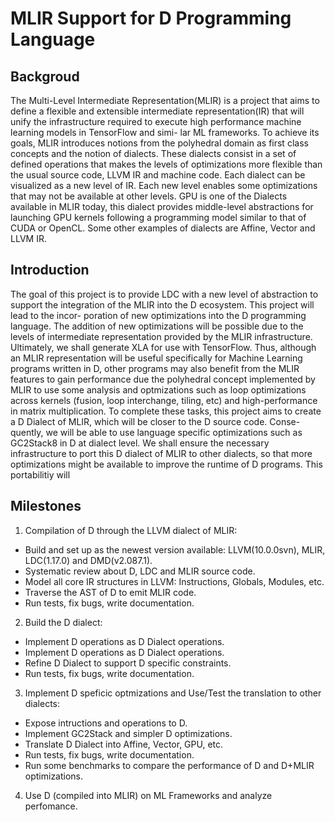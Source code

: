 # MLIR Support for D Programming Language 

## Backgroud

The Multi-Level Intermediate Representation(MLIR) is a project that aims to define a flexible and extensible intermediate representation(IR) that will unify the infrastructure required to execute high performance machine learning models in TensorFlow and simi- lar ML frameworks. To achieve its goals, MLIR introduces notions from the polyhedral domain as first class concepts and the notion of dialects. These dialects consist in a set of defined operations that makes the levels of optimizations more flexible than the usual source code, LLVM IR and machine code. Each dialect can be visualized as a new level of IR. Each new level enables some optimizations that may not be available at other levels. GPU is one of the Dialects available in MLIR today, this dialect provides middle-level abstractions for launching GPU kernels following a programming model similar to that of CUDA or OpenCL. Some other examples of dialects are Affine, Vector and LLVM IR.

## Introduction

The goal of this project is to provide LDC with a new level of abstraction to support the integration of the MLIR into the D ecosystem. This project will lead to the incor- poration of new optimizations into the D programming language. The addition of new optimizations will be possible due to the levels of intermediate representation provided by the MLIR infrastructure. Ultimately, we shall generate XLA for use with TensorFlow. Thus, although an MLIR representation will be useful specifically for Machine Learning programs written in D, other programs may also benefit from the MLIR features to gain performance due the polyhedral concept implemented by MLIR to use some analysis and optmizations such as loop optimizations across kernels (fusion, loop interchange, tiling, etc) and high-performance in matrix multiplication. To complete these tasks, this project aims to create a D Dialect of MLIR, which will be closer to the D source code. Conse- quently, we will be able to use language specific optimizations such as GC2Stack8 in D at dialect level. We shall ensure the necessary infrastructure to port this D dialect of MLIR to other dialects, so that more optimizations might be available to improve the runtime of D programs. This portabilitiy will

## Milestones

1. Compilation of D through the LLVM dialect of MLIR:
 - Build and set up as the newest version available: LLVM(10.0.0svn), MLIR, LDC(1.17.0) and DMD(v2.087.1).
 - Systematic review about D, LDC and MLIR source code.
 - Model all core IR structures in LLVM: Instructions, Globals, Modules, etc.
 - Traverse the AST of D to emit MLIR code.
 - Run tests, fix bugs, write documentation.
2. Build the D dialect:
 - Implement D operations as D Dialect operations.
 - Implement D operations as D Dialect operations.
 - Refine D Dialect to support D specific constraints.
 - Run tests, fix bugs, write documentation.
3. Implement D speficic optmizations and Use/Test the translation to other dialects:
 - Expose intructions and operations to D.
 - Implement GC2Stack and simpler D optimizations.
 - Translate D Dialect into Affine, Vector, GPU, etc.
 - Run tests, fix bugs, write documentation.
 - Run some benchmarks to compare the performance of D and D+MLIR optimizations.
4. Use D (compiled into MLIR) on ML Frameworks and analyze perfomance.
